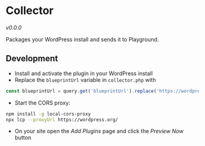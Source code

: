 # Collector

_v0.0.0_

Packages your WordPress install and sends it to Playground.

## Development

-   Install and activate the plugin in your WordPress install
-   Replace the `blueprintUrl` variable in `collector.php` with

```js
const blueprintUrl = query.get('blueprintUrl').replace('https://wordpress.org', 'http://localhost:8010/proxy');`
```

-   Start the CORS proxy:

```bash
npm install -g local-cors-proxy
npx lcp --proxyUrl https://wordpress.org/
```

-   On your site open the _Add Plugins_ page and click the _Preview Now_ button
